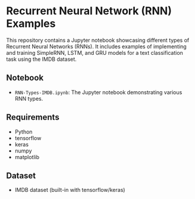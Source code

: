 # Recurrent Neural Network (RNN) Examples

This repository contains a Jupyter notebook showcasing different types of Recurrent Neural Networks (RNNs). It includes examples of implementing and training SimpleRNN, LSTM, and GRU models for a text classification task using the IMDB dataset.

## Notebook

- `RNN-Types-IMDB.ipynb`: The Jupyter notebook demonstrating various RNN types.

## Requirements

- Python
- tensorflow
- keras
- numpy
- matplotlib

## Dataset

- IMDB dataset (built-in with tensorflow/keras)
